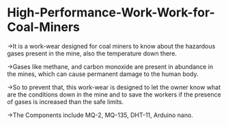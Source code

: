 # High-Performance-Work-Work-for-Coal-Miners
->It is a work-wear designed for coal miners to know about the hazardous gases present in the mine, also the temperature down there.

->Gases like methane, and carbon monoxide are present in abundance in the mines, which can cause permanent damage to the human body.

->So to prevent that, this work-wear is designed to let the owner know what are the conditions down in the mine and to save the workers if the presence of gases is increased than the safe limits.

->The Components include MQ-2, MQ-135, DHT-11, Arduino nano.


